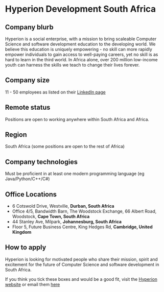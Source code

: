 # Hyperion Development South Africa

## Company blurb

Hyperion is a social enterprise, with a mission to bring scaleable Computer Science and software development education to the developing world. We believe this education is uniquely empowering - no skill can more rapidly empower individuals to gain access to well-paying careers, yet no skill is as hard to learn in the third world. In Africa alone, over 200 million low-income youth can harness the skills we teach to change their lives forever.

## Company size

11 - 50 employees as listed on their [LinkedIn page](https://www.linkedin.com/company/hyperion-development-south-africa)

## Remote status

Positions are open to working anywhere within South Africa and Africa.

## Region

South Africa (some positions are open to the rest of Africa)

## Company technologies

Must be proficient in at least one modern programming language (eg Java/Python/C++/C#)

## Office Locations

- 6 Cotswold Drive, Westville, __Durban, South Africa__
- Office 4/5, Bandwidth Barn, The Woodstock Exchange, 66 Albert Road, Woodstock, __Cape Town, South Africa__
- 44 Stanley Ave, Milpark, __Johannesburg, South Africa__
- Floor 5, Future Business Centre, King Hedges Rd, __Cambridge, United Kingdom__

## How to apply
Hyperion is looking for motivated people who share their mission, spirit and excitement for the future of Computer Science and software development in South Africa.

If you think you tick these boxes and would be a good fit, visit the [Hyperion website](https://hyperiondev.com/jobs) or email them [here](mailto:contact@hyperiondev.com)
